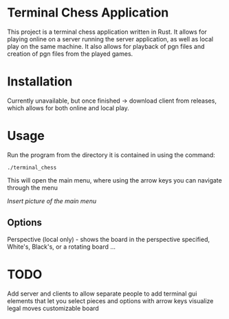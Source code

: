 # Terminal Chess Application

This project is a terminal chess application written in Rust. It allows for playing online on a server running the server application, as well as local play on the same machine.
It also allows for playback of pgn files and creation of pgn files from the played games.


# Installation
Currently unavailable, but once finished ->
download client from releases, which allows for both online and local play.

# Usage
Run the program from the directory it is contained in using the command:
```
./terminal_chess
```
This will open the main menu, where using the arrow keys you can navigate through the menu

*Insert picture of the main menu*

## Options
Perspective (local only) - shows the board in the perspective specified, White's, Black's, or a rotating board
...


# TODO
Add server and clients to allow separate people to 
add terminal gui elements that let you select pieces and options with arrow keys
visualize legal moves
customizable board
